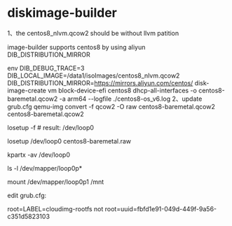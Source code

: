 # diskimage-builder
1、the centos8_nlvm.qcow2 should be without llvm patition

image-builder supports centos8 by using aliyun DIB_DISTRIBUTION_MIRROR

env DIB_DEBUG_TRACE=3 DIB_LOCAL_IMAGE=/data1/isoImages/centos8_nlvm.qcow2   DIB_DISTRIBUTION_MIRROR=https://mirrors.aliyun.com/centos/    disk-image-create vm block-device-efi centos8   dhcp-all-interfaces  -o centos8-baremetal.qcow2 -a arm64 --logfile ./centos8-os_v6.log
2、update grub.cfg 
qemu-img convert  -f   qcow2 -O raw  centos8-baremetal.qcow2   centos8-baremetal.qcow2

losetup -f # result: /dev/loop0

losetup /dev/loop0 centos8-baremetal.raw

kpartx -av /dev/loop0 

ls -l /dev/mapper/loop0p*

mount /dev/mapper/loop0p1 /mnt

edit grub.cfg:

 root=LABEL=cloudimg-rootfs 
 not 
 root=uuid=fbfd1e91-049d-449f-9a56-c351d5823103
